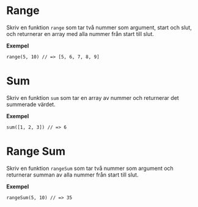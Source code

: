 # Range

Skriv en funktion `range` som tar två nummer som argument, start och slut, och returnerar en array med alla nummer från start till slut.

**Exempel**
```
range(5, 10) // => [5, 6, 7, 8, 9]
```

# Sum

Skriv en funktion `sum` som tar en array av nummer och returnerar det summerade värdet.

**Exempel**
```
sum([1, 2, 3]) // => 6
```

# Range Sum

Skriv en funktion `rangeSum` som tar två nummer som argument och returnerar summan av alla nummer från start till slut.

**Exempel**
```
rangeSum(5, 10) // => 35
```